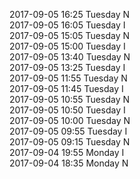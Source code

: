 2017-09-05 16:25 Tuesday  N  
2017-09-05 16:05 Tuesday  I  
2017-09-05 15:05 Tuesday  N  
2017-09-05 15:00 Tuesday  I  
2017-09-05 13:40 Tuesday  N  
2017-09-05 13:25 Tuesday  I  
2017-09-05 11:55 Tuesday  N  
2017-09-05 11:45 Tuesday  I  
2017-09-05 10:55 Tuesday  N  
2017-09-05 10:50 Tuesday  I  
2017-09-05 10:00 Tuesday  N  
2017-09-05 09:55 Tuesday  I  
2017-09-05 09:15 Tuesday  N  
2017-09-04 19:55 Monday  I  
2017-09-04 18:35 Monday  N  
